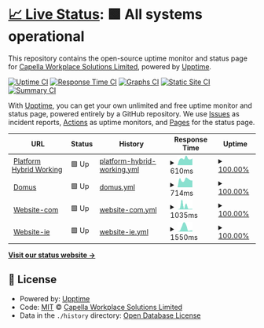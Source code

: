 # [📈 Live Status](https://CapellaWS.github.io/upptime): <!--live status--> **🟩 All systems operational**

This repository contains the open-source uptime monitor and status page for [Capella Workplace Solutions Limited](https://CapellaWS.github.io/upptime), powered by [Upptime](https://github.com/upptime/upptime).

[![Uptime CI](https://github.com/CapellaWS/upptime/workflows/Uptime%20CI/badge.svg)](https://github.com/CapellaWS/upptime/actions?query=workflow%3A%22Uptime+CI%22)
[![Response Time CI](https://github.com/CapellaWS/upptime/workflows/Response%20Time%20CI/badge.svg)](https://github.com/CapellaWS/upptime/actions?query=workflow%3A%22Response+Time+CI%22)
[![Graphs CI](https://github.com/CapellaWS/upptime/workflows/Graphs%20CI/badge.svg)](https://github.com/CapellaWS/upptime/actions?query=workflow%3A%22Graphs+CI%22)
[![Static Site CI](https://github.com/CapellaWS/upptime/workflows/Static%20Site%20CI/badge.svg)](https://github.com/CapellaWS/upptime/actions?query=workflow%3A%22Static+Site+CI%22)
[![Summary CI](https://github.com/CapellaWS/upptime/workflows/Summary%20CI/badge.svg)](https://github.com/CapellaWS/upptime/actions?query=workflow%3A%22Summary+CI%22)

With [Upptime](https://upptime.js.org), you can get your own unlimited and free uptime monitor and status page, powered entirely by a GitHub repository. We use [Issues](https://github.com/CapellaWS/upptime/issues) as incident reports, [Actions](https://github.com/CapellaWS/upptime/actions) as uptime monitors, and [Pages](https://CapellaWS.github.io/upptime) for the status page.

<!--start: status pages-->
<!-- This summary is generated by Upptime (https://github.com/upptime/upptime) -->
<!-- Do not edit this manually, your changes will be overwritten -->
<!-- prettier-ignore -->
| URL | Status | History | Response Time | Uptime |
| --- | ------ | ------- | ------------- | ------ |
| <img alt="" src="https://icons.duckduckgo.com/ip3/hybrid.capella-ws.com.ico" height="13"> [Platform Hybrid Working](https://hybrid.capella-ws.com) | 🟩 Up | [platform-hybrid-working.yml](https://github.com/CapellaWS/UppTime/commits/HEAD/history/platform-hybrid-working.yml) | <details><summary><img alt="Response time graph" src="./graphs/platform-hybrid-working/response-time-week.png" height="20"> 610ms</summary><br><a href="https://CapellaWS.github.io/upptime/history/platform-hybrid-working"><img alt="Response time 578" src="https://img.shields.io/endpoint?url=https%3A%2F%2Fraw.githubusercontent.com%2FCapellaWS%2FUppTime%2FHEAD%2Fapi%2Fplatform-hybrid-working%2Fresponse-time.json"></a><br><a href="https://CapellaWS.github.io/upptime/history/platform-hybrid-working"><img alt="24-hour response time 576" src="https://img.shields.io/endpoint?url=https%3A%2F%2Fraw.githubusercontent.com%2FCapellaWS%2FUppTime%2FHEAD%2Fapi%2Fplatform-hybrid-working%2Fresponse-time-day.json"></a><br><a href="https://CapellaWS.github.io/upptime/history/platform-hybrid-working"><img alt="7-day response time 610" src="https://img.shields.io/endpoint?url=https%3A%2F%2Fraw.githubusercontent.com%2FCapellaWS%2FUppTime%2FHEAD%2Fapi%2Fplatform-hybrid-working%2Fresponse-time-week.json"></a><br><a href="https://CapellaWS.github.io/upptime/history/platform-hybrid-working"><img alt="30-day response time 578" src="https://img.shields.io/endpoint?url=https%3A%2F%2Fraw.githubusercontent.com%2FCapellaWS%2FUppTime%2FHEAD%2Fapi%2Fplatform-hybrid-working%2Fresponse-time-month.json"></a><br><a href="https://CapellaWS.github.io/upptime/history/platform-hybrid-working"><img alt="1-year response time 588" src="https://img.shields.io/endpoint?url=https%3A%2F%2Fraw.githubusercontent.com%2FCapellaWS%2FUppTime%2FHEAD%2Fapi%2Fplatform-hybrid-working%2Fresponse-time-year.json"></a></details> | <details><summary><a href="https://CapellaWS.github.io/upptime/history/platform-hybrid-working">100.00%</a></summary><a href="https://CapellaWS.github.io/upptime/history/platform-hybrid-working"><img alt="All-time uptime 99.99%" src="https://img.shields.io/endpoint?url=https%3A%2F%2Fraw.githubusercontent.com%2FCapellaWS%2FUppTime%2FHEAD%2Fapi%2Fplatform-hybrid-working%2Fuptime.json"></a><br><a href="https://CapellaWS.github.io/upptime/history/platform-hybrid-working"><img alt="24-hour uptime 100.00%" src="https://img.shields.io/endpoint?url=https%3A%2F%2Fraw.githubusercontent.com%2FCapellaWS%2FUppTime%2FHEAD%2Fapi%2Fplatform-hybrid-working%2Fuptime-day.json"></a><br><a href="https://CapellaWS.github.io/upptime/history/platform-hybrid-working"><img alt="7-day uptime 100.00%" src="https://img.shields.io/endpoint?url=https%3A%2F%2Fraw.githubusercontent.com%2FCapellaWS%2FUppTime%2FHEAD%2Fapi%2Fplatform-hybrid-working%2Fuptime-week.json"></a><br><a href="https://CapellaWS.github.io/upptime/history/platform-hybrid-working"><img alt="30-day uptime 99.77%" src="https://img.shields.io/endpoint?url=https%3A%2F%2Fraw.githubusercontent.com%2FCapellaWS%2FUppTime%2FHEAD%2Fapi%2Fplatform-hybrid-working%2Fuptime-month.json"></a><br><a href="https://CapellaWS.github.io/upptime/history/platform-hybrid-working"><img alt="1-year uptime 99.98%" src="https://img.shields.io/endpoint?url=https%3A%2F%2Fraw.githubusercontent.com%2FCapellaWS%2FUppTime%2FHEAD%2Fapi%2Fplatform-hybrid-working%2Fuptime-year.json"></a></details>
| <img alt="" src="https://icons.duckduckgo.com/ip3/portal.capella.ie.ico" height="13"> [Domus](https://portal.capella.ie) | 🟩 Up | [domus.yml](https://github.com/CapellaWS/UppTime/commits/HEAD/history/domus.yml) | <details><summary><img alt="Response time graph" src="./graphs/domus/response-time-week.png" height="20"> 714ms</summary><br><a href="https://CapellaWS.github.io/upptime/history/domus"><img alt="Response time 756" src="https://img.shields.io/endpoint?url=https%3A%2F%2Fraw.githubusercontent.com%2FCapellaWS%2FUppTime%2FHEAD%2Fapi%2Fdomus%2Fresponse-time.json"></a><br><a href="https://CapellaWS.github.io/upptime/history/domus"><img alt="24-hour response time 630" src="https://img.shields.io/endpoint?url=https%3A%2F%2Fraw.githubusercontent.com%2FCapellaWS%2FUppTime%2FHEAD%2Fapi%2Fdomus%2Fresponse-time-day.json"></a><br><a href="https://CapellaWS.github.io/upptime/history/domus"><img alt="7-day response time 714" src="https://img.shields.io/endpoint?url=https%3A%2F%2Fraw.githubusercontent.com%2FCapellaWS%2FUppTime%2FHEAD%2Fapi%2Fdomus%2Fresponse-time-week.json"></a><br><a href="https://CapellaWS.github.io/upptime/history/domus"><img alt="30-day response time 682" src="https://img.shields.io/endpoint?url=https%3A%2F%2Fraw.githubusercontent.com%2FCapellaWS%2FUppTime%2FHEAD%2Fapi%2Fdomus%2Fresponse-time-month.json"></a><br><a href="https://CapellaWS.github.io/upptime/history/domus"><img alt="1-year response time 784" src="https://img.shields.io/endpoint?url=https%3A%2F%2Fraw.githubusercontent.com%2FCapellaWS%2FUppTime%2FHEAD%2Fapi%2Fdomus%2Fresponse-time-year.json"></a></details> | <details><summary><a href="https://CapellaWS.github.io/upptime/history/domus">100.00%</a></summary><a href="https://CapellaWS.github.io/upptime/history/domus"><img alt="All-time uptime 99.98%" src="https://img.shields.io/endpoint?url=https%3A%2F%2Fraw.githubusercontent.com%2FCapellaWS%2FUppTime%2FHEAD%2Fapi%2Fdomus%2Fuptime.json"></a><br><a href="https://CapellaWS.github.io/upptime/history/domus"><img alt="24-hour uptime 100.00%" src="https://img.shields.io/endpoint?url=https%3A%2F%2Fraw.githubusercontent.com%2FCapellaWS%2FUppTime%2FHEAD%2Fapi%2Fdomus%2Fuptime-day.json"></a><br><a href="https://CapellaWS.github.io/upptime/history/domus"><img alt="7-day uptime 100.00%" src="https://img.shields.io/endpoint?url=https%3A%2F%2Fraw.githubusercontent.com%2FCapellaWS%2FUppTime%2FHEAD%2Fapi%2Fdomus%2Fuptime-week.json"></a><br><a href="https://CapellaWS.github.io/upptime/history/domus"><img alt="30-day uptime 100.00%" src="https://img.shields.io/endpoint?url=https%3A%2F%2Fraw.githubusercontent.com%2FCapellaWS%2FUppTime%2FHEAD%2Fapi%2Fdomus%2Fuptime-month.json"></a><br><a href="https://CapellaWS.github.io/upptime/history/domus"><img alt="1-year uptime 99.97%" src="https://img.shields.io/endpoint?url=https%3A%2F%2Fraw.githubusercontent.com%2FCapellaWS%2FUppTime%2FHEAD%2Fapi%2Fdomus%2Fuptime-year.json"></a></details>
| <img alt="" src="https://icons.duckduckgo.com/ip3/capella-ws.com.ico" height="13"> [Website-com](https://capella-ws.com) | 🟩 Up | [website-com.yml](https://github.com/CapellaWS/UppTime/commits/HEAD/history/website-com.yml) | <details><summary><img alt="Response time graph" src="./graphs/website-com/response-time-week.png" height="20"> 1035ms</summary><br><a href="https://CapellaWS.github.io/upptime/history/website-com"><img alt="Response time 1728" src="https://img.shields.io/endpoint?url=https%3A%2F%2Fraw.githubusercontent.com%2FCapellaWS%2FUppTime%2FHEAD%2Fapi%2Fwebsite-com%2Fresponse-time.json"></a><br><a href="https://CapellaWS.github.io/upptime/history/website-com"><img alt="24-hour response time 221" src="https://img.shields.io/endpoint?url=https%3A%2F%2Fraw.githubusercontent.com%2FCapellaWS%2FUppTime%2FHEAD%2Fapi%2Fwebsite-com%2Fresponse-time-day.json"></a><br><a href="https://CapellaWS.github.io/upptime/history/website-com"><img alt="7-day response time 1035" src="https://img.shields.io/endpoint?url=https%3A%2F%2Fraw.githubusercontent.com%2FCapellaWS%2FUppTime%2FHEAD%2Fapi%2Fwebsite-com%2Fresponse-time-week.json"></a><br><a href="https://CapellaWS.github.io/upptime/history/website-com"><img alt="30-day response time 1101" src="https://img.shields.io/endpoint?url=https%3A%2F%2Fraw.githubusercontent.com%2FCapellaWS%2FUppTime%2FHEAD%2Fapi%2Fwebsite-com%2Fresponse-time-month.json"></a><br><a href="https://CapellaWS.github.io/upptime/history/website-com"><img alt="1-year response time 1989" src="https://img.shields.io/endpoint?url=https%3A%2F%2Fraw.githubusercontent.com%2FCapellaWS%2FUppTime%2FHEAD%2Fapi%2Fwebsite-com%2Fresponse-time-year.json"></a></details> | <details><summary><a href="https://CapellaWS.github.io/upptime/history/website-com">100.00%</a></summary><a href="https://CapellaWS.github.io/upptime/history/website-com"><img alt="All-time uptime 99.99%" src="https://img.shields.io/endpoint?url=https%3A%2F%2Fraw.githubusercontent.com%2FCapellaWS%2FUppTime%2FHEAD%2Fapi%2Fwebsite-com%2Fuptime.json"></a><br><a href="https://CapellaWS.github.io/upptime/history/website-com"><img alt="24-hour uptime 100.00%" src="https://img.shields.io/endpoint?url=https%3A%2F%2Fraw.githubusercontent.com%2FCapellaWS%2FUppTime%2FHEAD%2Fapi%2Fwebsite-com%2Fuptime-day.json"></a><br><a href="https://CapellaWS.github.io/upptime/history/website-com"><img alt="7-day uptime 100.00%" src="https://img.shields.io/endpoint?url=https%3A%2F%2Fraw.githubusercontent.com%2FCapellaWS%2FUppTime%2FHEAD%2Fapi%2Fwebsite-com%2Fuptime-week.json"></a><br><a href="https://CapellaWS.github.io/upptime/history/website-com"><img alt="30-day uptime 100.00%" src="https://img.shields.io/endpoint?url=https%3A%2F%2Fraw.githubusercontent.com%2FCapellaWS%2FUppTime%2FHEAD%2Fapi%2Fwebsite-com%2Fuptime-month.json"></a><br><a href="https://CapellaWS.github.io/upptime/history/website-com"><img alt="1-year uptime 100.00%" src="https://img.shields.io/endpoint?url=https%3A%2F%2Fraw.githubusercontent.com%2FCapellaWS%2FUppTime%2FHEAD%2Fapi%2Fwebsite-com%2Fuptime-year.json"></a></details>
| <img alt="" src="https://icons.duckduckgo.com/ip3/capella.ie.ico" height="13"> [Website-ie](https://capella.ie) | 🟩 Up | [website-ie.yml](https://github.com/CapellaWS/UppTime/commits/HEAD/history/website-ie.yml) | <details><summary><img alt="Response time graph" src="./graphs/website-ie/response-time-week.png" height="20"> 1550ms</summary><br><a href="https://CapellaWS.github.io/upptime/history/website-ie"><img alt="Response time 1495" src="https://img.shields.io/endpoint?url=https%3A%2F%2Fraw.githubusercontent.com%2FCapellaWS%2FUppTime%2FHEAD%2Fapi%2Fwebsite-ie%2Fresponse-time.json"></a><br><a href="https://CapellaWS.github.io/upptime/history/website-ie"><img alt="24-hour response time 399" src="https://img.shields.io/endpoint?url=https%3A%2F%2Fraw.githubusercontent.com%2FCapellaWS%2FUppTime%2FHEAD%2Fapi%2Fwebsite-ie%2Fresponse-time-day.json"></a><br><a href="https://CapellaWS.github.io/upptime/history/website-ie"><img alt="7-day response time 1550" src="https://img.shields.io/endpoint?url=https%3A%2F%2Fraw.githubusercontent.com%2FCapellaWS%2FUppTime%2FHEAD%2Fapi%2Fwebsite-ie%2Fresponse-time-week.json"></a><br><a href="https://CapellaWS.github.io/upptime/history/website-ie"><img alt="30-day response time 1253" src="https://img.shields.io/endpoint?url=https%3A%2F%2Fraw.githubusercontent.com%2FCapellaWS%2FUppTime%2FHEAD%2Fapi%2Fwebsite-ie%2Fresponse-time-month.json"></a><br><a href="https://CapellaWS.github.io/upptime/history/website-ie"><img alt="1-year response time 1648" src="https://img.shields.io/endpoint?url=https%3A%2F%2Fraw.githubusercontent.com%2FCapellaWS%2FUppTime%2FHEAD%2Fapi%2Fwebsite-ie%2Fresponse-time-year.json"></a></details> | <details><summary><a href="https://CapellaWS.github.io/upptime/history/website-ie">100.00%</a></summary><a href="https://CapellaWS.github.io/upptime/history/website-ie"><img alt="All-time uptime 99.99%" src="https://img.shields.io/endpoint?url=https%3A%2F%2Fraw.githubusercontent.com%2FCapellaWS%2FUppTime%2FHEAD%2Fapi%2Fwebsite-ie%2Fuptime.json"></a><br><a href="https://CapellaWS.github.io/upptime/history/website-ie"><img alt="24-hour uptime 100.00%" src="https://img.shields.io/endpoint?url=https%3A%2F%2Fraw.githubusercontent.com%2FCapellaWS%2FUppTime%2FHEAD%2Fapi%2Fwebsite-ie%2Fuptime-day.json"></a><br><a href="https://CapellaWS.github.io/upptime/history/website-ie"><img alt="7-day uptime 100.00%" src="https://img.shields.io/endpoint?url=https%3A%2F%2Fraw.githubusercontent.com%2FCapellaWS%2FUppTime%2FHEAD%2Fapi%2Fwebsite-ie%2Fuptime-week.json"></a><br><a href="https://CapellaWS.github.io/upptime/history/website-ie"><img alt="30-day uptime 100.00%" src="https://img.shields.io/endpoint?url=https%3A%2F%2Fraw.githubusercontent.com%2FCapellaWS%2FUppTime%2FHEAD%2Fapi%2Fwebsite-ie%2Fuptime-month.json"></a><br><a href="https://CapellaWS.github.io/upptime/history/website-ie"><img alt="1-year uptime 100.00%" src="https://img.shields.io/endpoint?url=https%3A%2F%2Fraw.githubusercontent.com%2FCapellaWS%2FUppTime%2FHEAD%2Fapi%2Fwebsite-ie%2Fuptime-year.json"></a></details>

<!--end: status pages-->

[**Visit our status website →**](https://CapellaWS.github.io/upptime)

## 📄 License

- Powered by: [Upptime](https://github.com/upptime/upptime)
- Code: [MIT](./LICENSE) © [Capella Workplace Solutions Limited](https://CapellaWS.github.io/upptime)
- Data in the `./history` directory: [Open Database License](https://opendatacommons.org/licenses/odbl/1-0/)
